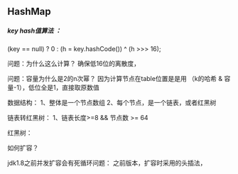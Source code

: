 ## HashMap

##### key hash值算法 ：
(key == null) ? 0 : (h = key.hashCode()) ^ (h >>> 16);

问题：为什么这么计算？
确保低16位的离散度，

问题：容量为什么是2的n次幂？
因为计算节点在table位置是是用 （k的哈希 & 容量-1），低位全是1，直接取原数值


数据结构：
1、整体是一个节点数组
2、每个节点，是一个链表，或者红黑树

链表转红黑树：
1、链表长度>=8 && 节点数 >= 64

红黑树：




如何扩容？



jdk1.8之前并发扩容会有死循环问题：
之前版本，扩容时采用的头插法，


